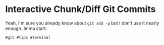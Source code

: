 # Interactive Chunk/Diff Git Commits

Yeah, I'm sure you already know about `git add -p` but I don't use it
nearly enough. Imma start.

    #git #tips #terminal
